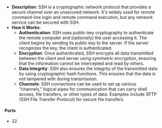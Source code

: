 - **Description**: SSH is a cryptographic network protocol that provides a secure channel over an unsecured network. It's widely used for remote command-line login and remote command execution, but any network service can be secured with SSH.
- **How it Works**:
    - **Authentication**: SSH uses public-key cryptography to authenticate the remote computer and (optionally) the user accessing it. The client begins by sending its public key to the server. If the server recognizes the key, the client is authenticated.
    - **Encryption**: Once authenticated, SSH encrypts all data transmitted between the client and server using symmetric encryption, ensuring that the information cannot be intercepted and read by others.
    - **Data Integrity**: SSH also ensures the integrity of the transmitted data by using cryptographic hash functions. This ensures that the data is not tampered with during transmission.
    - **Channels**: SSH connections can be used to set up various "channels," logical pipes for communication that can carry shell access, file transfers, or other types of data. Examples include SFTP (SSH File Transfer Protocol) for secure file transfers.

#### Ports
- 22